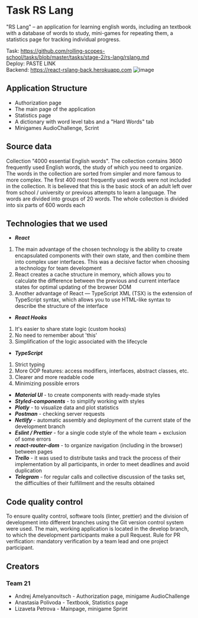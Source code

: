 # Task RS Lang

"RS Lang" – an application for learning english words, including an textbook with a database of words to study, mini-games for repeating them, a statistics page for tracking individual progress.

Task: https://github.com/rolling-scopes-school/tasks/blob/master/tasks/stage-2/rs-lang/rslang.md <br/>
Deploy: PASTE LINK <br/>
Backend: https://react-rslang-back.herokuapp.com
![image](https://user-images.githubusercontent.com/81522781/187300410-8eef69b0-ea47-405b-9cac-f66575e9a9c1.png)

## Application Structure
- Authorization page
- The main page of the application
- Statistics page
- A dictionary with word level tabs and a "Hard Words" tab
- Minigames AudioChallenge, Scrint

## Source data
Collection "4000 essential English words". The collection contains 3600 frequently used English words, the study of which you need to organize. The words in the collection are sorted from simpler and more famous to more complex. The first 400 most frequently used words were not included in the collection. It is believed that this is the basic stock of an adult left over from school / university or previous attempts to learn a language. The words are divided into groups of 20 words. The whole collection is divided into six parts of 600 words each

## Technologies that we used

-  ***React*** <br/>
1. The main advantage of the chosen technology is the ability to create encapsulated components with their own state, and then combine them into complex user interfaces. This was a decisive factor when choosing a technology for team development
2. React creates a cache structure in memory, which allows you to calculate the difference between the previous and current interface states for optimal updating of the browser DOM 
3. Another advantage of React — TypeScript XML (TSX) is the extension of TypeScript syntax, which allows you to use HTML-like syntax to describe the structure of the interface

-  ***React Hooks*** 
1. It's easier to share state logic (custom hooks)
2. No need to remember about 'this'
3. Simplification of the logic associated with the lifecycle


- ***TypeScript***
1. Strict typing
2. More OOP features: access modifiers, interfaces, abstract classes, etc.
3. Clearer and more readable code
4. Minimizing possible errors
  

- ***Material UI*** - to create components with ready-made styles
- ***Styled-components*** - to simplify working with styles
- ***Plotly*** - to visualize data and plot statistics
- ***Postman*** - checking server requests
- ***Netlify*** - automatic assembly and deployment of the current state of the development branch
- ***Eslint / Prettier*** -  for a single code style of the whole team + exclusion of some errors
- ***react-router-dom*** - to organize navigation (including in the browser) between pages
- ***Trello*** - it was used to distribute tasks and track the process of their implementation by all participants, in order to meet deadlines and avoid duplication
- ***Telegram*** - for regular calls and collective discussion of the tasks set, the difficulties of their fulfillment and the results obtained

## Code quality control
To ensure quality control, software tools (linter, prettier) and the division of development into different branches using the Git version control system were used. The main, working application is located in the develop branch, to which the development participants make a pull Request. Rule for PR verification: mandatory verification by a team lead and one project participant.

## Creators
### Team 21
- Andrej Amelyanovitsch -  Authorization page, minigame AudioChallenge
- Anastasia Polivoda - Textbook, Statistics page
- Lizaveta Petrova - Mainpage, minigame Sprint

